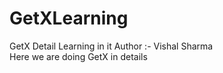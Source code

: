 # GetXLearning
GetX Detail Learning in it
Author :- Vishal Sharma <br>
Here we are doing GetX in details
